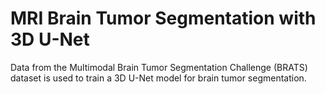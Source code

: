 # MRI Brain Tumor Segmentation with 3D U-Net

Data from the Multimodal Brain Tumor Segmentation Challenge (BRATS) dataset is used to train a 3D U-Net model for brain tumor segmentation.

